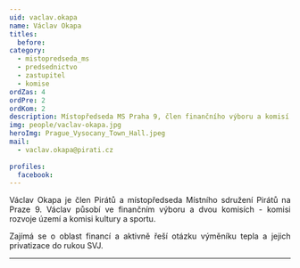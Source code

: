 ```yaml
---
uid: vaclav.okapa
name: Václav Okapa
titles:
  before: 
category:
  - mistopredseda_ms
  - predsednictvo
  - zastupitel
  - komise
ordZas: 4
ordPre: 2
ordKom: 2
description: Místopředseda MS Praha 9, člen finančního výboru a komisí rozvoje území a kultury a sportu
img: people/vaclav-okapa.jpg
heroImg: Prague_Vysocany_Town_Hall.jpeg
mail:
  - vaclav.okapa@pirati.cz
 
profiles:
  facebook: 
---
```

<p style='text-align: justify;'>Václav Okapa je člen Pirátů a místopředseda Místního sdružení Pirátů na Praze 9. Václav působí ve finančním výboru a dvou komisích - komisi rozvoje území a komisi kultury a sportu.</p>

<p style='text-align: justify;'>Zajímá se o oblast financí a aktivně řeší otázku výměníku tepla a jejich privatizace do rukou SVJ.</p>

---
